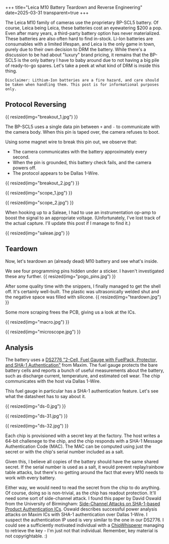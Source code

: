 +++
title="Leica M10 Battery Teardown and Reverse Engineering"
date=2025-03-31
transparent=true
+++

The Leica M10 family of cameras use the proprietary BP-SCL5 battery. Of course, Leica being Leica, these batteries cost an eyewatering $200 a pop. Even after many years, a third-party battery option has never materialized. These batteries are also often hard to find in-stock. Li-Ion batteries are consumables with a limited lifespan, and Leica is the only game in town, purely due to their own decision to DRM the battery. While there's a discussion to be had about "luxury" brand pricing, it remains that the BP-SCL5 is the only battery I have to baby around due to not having a big pile of ready-to-go spares. Let's take a peek at what kind of DRM is inside this thing.

```
Disclaimer: Lithium-Ion batteries are a fire hazard, and care should be taken when handling them. This post is for informational purposes only.
```

## Protocol Reversing
{{ resized(img="breakout_1.jpg") }}

The BP-SCL5 uses a single data pin between `+` and `-` to communicate with the camera body. When this pin is taped over, the camera refuses to boot.

Using some magnet wire to break this pin out, we observe that:
* The camera communicates with the battery approximately every second.
* When the pin is grounded, this battery check fails, and the camera powers off.
* The protocol appears to be Dallas 1-Wire.

{{ resized(img="breakout_2.jpg") }}

{{ resized(img="scope_1.jpg") }}

{{ resized(img="scope_2.jpg") }}

When hooking up to a Saleae, I had to use an instrumentation op-amp to boost the signal to an appropriate voltage. (Unfortunately, I've lost track of the actual capture. I'll update this post if I manage to find it.)

{{ resized(img="saleae.jpg") }}

## Teardown
Now, let's teardown an (already dead) M10 battery and see what's inside.

We see four programming pins hidden under a sticker. I haven't investigated these any further.
{{ resized(img="pogo_pins.jpg") }}

After some quality time with the snippers, I finally managed to get the shell off. It's certainly well-built. The plastic was ultrasonically welded shut and the negative space was filled with silicone.
{{ resized(img="teardown.jpg") }}

Some more scraping frees the PCB, giving us a look at the ICs.

{{ resized(img="macro.jpg") }}

{{ resized(img="microscope.jpg") }}

## Analysis
The battery uses a [DS2776 "2-Cell, Fuel Gauge with FuelPack, Protector, and SHA-1 Authentication"](ds2775-ds2778.pdf) from Maxim. The fuel gauge protects the bare battery cells and reports a bunch of useful measurements about the battery, such as discharge current, temperature, and estimated cell wear. The chip communicates with the host via Dallas 1-Wire.

This fuel gauge in particular has a SHA-1 authentication feature. Let's see what the datasheet has to say about it. 

{{ resized(img="ds-0.jpg") }}

{{ resized(img="ds-31.jpg") }}

{{ resized(img="ds-32.jpg") }}

Each chip is provisioned with a secret key at the factory. The host writes a 64-bit challenege to the chip, and the chip responds with a SHA-1 Message Authentication Code (MAC). The MAC can be computed using just the secret or with the chip's serial number included as a salt.

Given this, I believe all copies of the battery should have the same shared secret. If the serial number is used as a salt, it would prevent replay/rainbow table attacks, but there's no getting around the fact that every M10 needs to work with every battery.

Either way, we would need to read the secret from the chip to do anything. Of course, doing so is non-trivial, as the chip has readout protection. It'll need some sort of side-channel attack. I found this paper by David Oswald from the University of Birmingham: [Side-Channel Attacks on SHA-1-based Product Authentication ICs](cardis_2015_sha1_paper.pdf). Oswald describes successful power analysis attacks on Maxim ICs with SHA-1 authentication over Dallas 1-Wire. I suspect the authentication IP used is very similar to the one in our DS2776. I could see a sufficiently motivated individual with a [ChipWhisperer](https://www.crowdsupply.com/newae/chipwhisperer-husky) managing to retrieve the key - I'm just not that individual. Remember, key material is not copyrightable. :)

